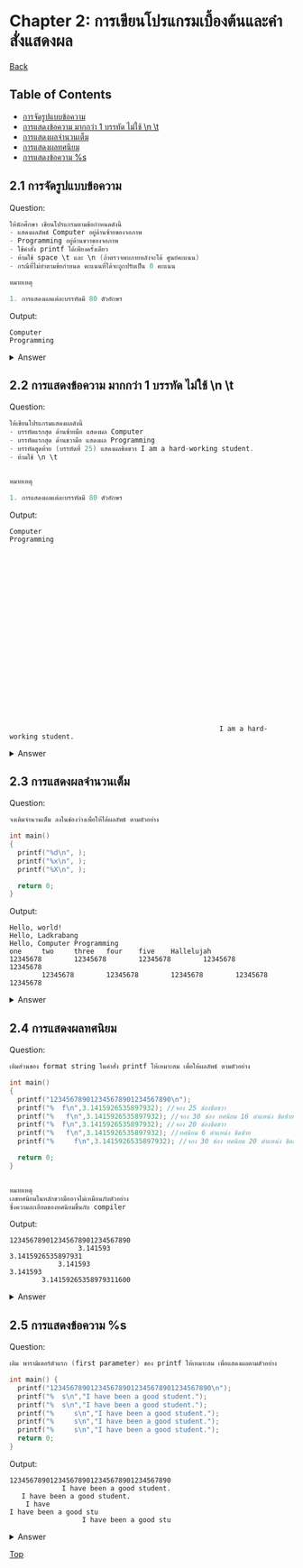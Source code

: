 # Chapter 2: การเขียนโปรแกรมเบื้องต้นและคำสั่งแสดงผล

[Back](../README.md)

## Table of Contents

- [การจัดรูปแบบข้อความ](#21-การจัดรูปแบบข้อความ)
- [การแสดงข้อความ มากกว่า 1 บรรทัด ไม่ใช้ \n \t](#22-การแสดงข้อความ-มากกว่า-1-บรรทัด-ไม่ใช้-n-t)
- [การแสดงผลจำนวนเต็ม](#23-การแสดงผลจำนวนเต็ม)
- [การแสดงผลทศนิยม](#24-การแสดงผลทศนิยม)
- [การแสดงข้อความ %s](#25-การแสดงข้อความ-s)

## 2.1 การจัดรูปแบบข้อความ

Question:

```c
ให้นักศึกษา เขียนโปรแกรมตามข้อกำหนดดังนี้
- แสดงผลลัพธ์ Computer อยู่ด้านซ้ายของจอภาพ
- Programming อยู่ด้านขวาของจอภาพ
- ใช้คำสั่ง printf ได้เพียงครั้งเดียว
- ห้ามใช้ space \t และ \n (ถ้าตรวจพบภายหลังจะได้ ศูนย์คะแนน)
- กรณีที่ไม่ทำตามข้อกำหนด คะแนนที่ได้จะถูกปรับเป็น 0 คะแนน

หมายเหตุ

1. การแสดงผลแต่ละบรรทัดมี 80 ตัวอักษร
```

Output:

```
Computer                                                             Programming
```

<details>
<summary>Answer</summary>

[View](/Chapter%202/2-1.c)

```c
#include <stdio.h>

int main() {
  printf("%-40s%40s", "Computer", "Programming");
}
```

</details>

## 2.2 การแสดงข้อความ มากกว่า 1 บรรทัด ไม่ใช้ \n \t

Question:

```c
ให้เขียนโปรแกรมแสดงผลดังนี้
- บรรทัดแรกสุด ด้านซ้ายมือ แสดงผล Computer
- บรรทัดแรกสุด ด้านขวามือ แสดงผล Programming
- บรรทัดสุุดท้าย (บรรทัดที่ 25) แสดงผลชิดขวา I am a hard-working student.
- ห้ามใช้ \n \t


หมายเหตุ

1. การแสดงผลแต่ละบรรทัดมี 80 ตัวอักษร
```

Output:

```
Computer                                                             Programming























                                                    I am a hard-working student.
```

<details>
<summary>Answer</summary>

[View](/Chapter%202/2-2.c)

```c
#include<stdio.h>

int main() {
  printf("%-40s%40s", "Computer", "Programming");
  printf("%1840s", "");
  printf("%80s", "I am a hard-working student.");

  return 0;
}
```

</details>

## 2.3 การแสดงผลจำนวนเต็ม

Question:

```c
จงเติมจำนวนเต็ม ลงในช่องว่างเพื่อให้ได้ผลลัพธ์ ตามตัวอย่าง

int main()
{
  printf("%d\n", );
  printf("%x\n", );
  printf("%X\n", );

  return 0;
}
```

Output:

```
Hello, world!
Hello, Ladkrabang
Hello, Computer Programming
one     two     three   four    five    Hallelujah
12345678        12345678        12345678        12345678        12345678
        12345678        12345678        12345678        12345678        12345678
```

<details>
<summary>Answer</summary>

[View](/Chapter%202/2-3.c)

```c
#include<stdio.h>

int main() {
  printf("%d\n", 65);
  printf("%x\n", 65);
  printf("%X\n", 127);

  return 0;
}
```

</details>

## 2.4 การแสดงผลทศนิยม

Question:

```c
เติมส่วนของ format string ในคำสั่ง printf ให้เหมาะสม เพื่อให้ผลลัพธ์ ตามตัวอย่าง

int main()
{
  printf("123456789012345678901234567890\n");
  printf("%  f\n",3.1415926535897932); //จอง 25 ช่องชิดขวา
  printf("%   f\n",3.1415926535897932); //จอง 30 ช่อง ทศนิยม 16 ตำแหน่ง ชิดซ้าย
  printf("%  f\n",3.1415926535897932); //จอง 20 ช่องชิดขวา
  printf("%   f\n",3.1415926535897932); //ทศนิยม 6 ตำแหน่ง ชิดซ้าย
  printf("%     f\n",3.1415926535897932); //จอง 30 ช่อง ทศนิยม 20 ตำแหน่ง ชิดขวา

  return 0;
}


หมายเหตุ
เลขทศนิยมในหลักขวามืออาจไม่เหมือนกับตัวอย่าง
ซึ่งความละเอียดของทศนิยมขึ้นกับ compiler
```

Output:

```
123456789012345678901234567890
                 3.141593
3.1415926535897931
            3.141593
3.141593
        3.14159265358979311600
```

<details>
<summary>Answer</summary>

[View](/Chapter%202/2-4.c)

```c
#include<stdio.h>

int main() {
  printf("123456789012345678901234567890\n");
  printf("%25f\n",3.1415926535897932); //จอง 25 ช่องชิดขวา
  printf("%-30.16f\n",3.1415926535897932); //จอง 30 ช่อง ทศนิยม 16 ตำแหน่ง ชิดซ้าย
  printf("%20f\n",3.1415926535897932); //จอง 20 ช่องชิดขวา
  printf("%.6f\n",3.1415926535897932); //ทศนิยม 6 ตำแหน่ง ชิดซ้าย
  printf("%30.20f\n",3.1415926535897932); //จอง 30 ช่อง ทศนิยม 20 ตำแหน่ง ชิดขวา

  return 0;
}
```

</details>

## 2.5 การแสดงข้อความ %s

Question:

```c
เติม พารามิเตอร์ตัวแรก (first parameter) ของ printf ให้เหมาะสม เพื่อแสดงผลตามตัวอย่าง

int main() {
  printf("1234567890123456789012345678901234567890\n");
  printf("%  s\n","I have been a good student.");
  printf("%  s\n","I have been a good student.");
  printf("%     s\n","I have been a good student.");
  printf("%     s\n","I have been a good student.");
  printf("%     s\n","I have been a good student.");
  return 0;
}
```

Output:

```
1234567890123456789012345678901234567890
             I have been a good student.
   I have been a good student.
    I have
I have been a good stu
                  I have been a good stu
```

<details>
<summary>Answer</summary>

[View](/Chapter%202/2-5.c)

```c
#include<stdio.h>

int main() {
  printf("1234567890123456789012345678901234567890\n");
  printf("%40s\n","I have been a good student.");
  printf("%30s\n","I have been a good student.");
  printf("%10.6s\n","I have been a good student.");
  printf("%-22.22s\n","I have been a good student.");
  printf("%40.22s\n","I have been a good student.");

  return 0;
}
```

</details>

[Top](#chapter-2-การเขียนโปรแกรมเบื้องต้นและคำสั่งแสดงผล)
